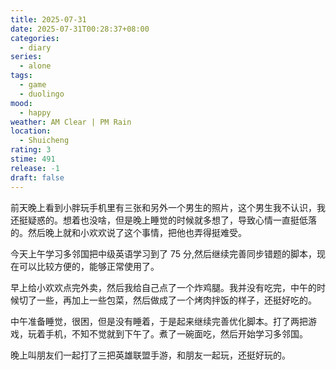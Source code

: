 ```yaml
---
title: 2025-07-31
date: 2025-07-31T00:28:37+08:00
categories:
  - diary
series:
  - alone
tags:
  - game
  - duolingo
mood:
  - happy
weather: AM Clear | PM Rain
location:
  - Shuicheng
rating: 3
stime: 491
release: -1
draft: false
---
```

 前天晚上看到小胖玩手机里有三张和另外一个男生的照片，这个男生我不认识，我还挺疑惑的。想着也没啥，但是晚上睡觉的时候就多想了，导致心情一直挺低落的。然后晚上就和小欢欢说了这个事情，把他也弄得挺难受。

  
 今天上午学习多邻国把中级英语学习到了 75 分,然后继续完善同步错题的脚本，现在可以比较方便的，能够正常使用了。

早上给小欢欢点完外卖，然后我给自己点了一个炸鸡腿。我并没有吃完，中午的时候切了一些，再加上一些包菜，然后做成了一个烤肉拌饭的样子，还挺好吃的。

中午准备睡觉，很困，但是没有睡着，于是起来继续完善优化脚本。打了两把游戏，玩着手机，不知不觉就到下午了。煮了一碗面吃，然后开始学习多邻国。

晚上叫朋友们一起打了三把英雄联盟手游，和朋友一起玩，还挺好玩的。